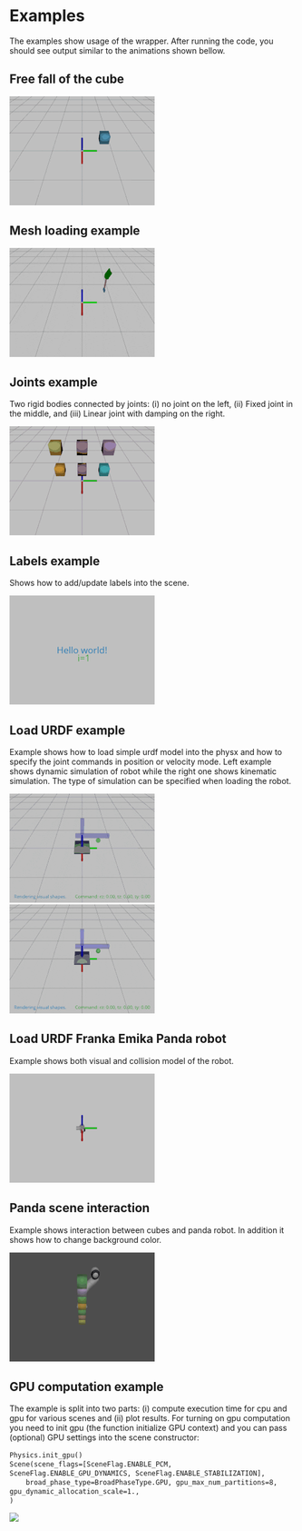 # Examples
The examples show usage of the wrapper. After running the code, you should see output similar to the animations shown bellow.

## Free fall of the cube
![](videos/anim_01_free_fall.gif)

## Mesh loading example
![](videos/anim_02_spade.gif)

## Joints example
Two rigid bodies connected by joints: 
(i) no joint on the left,
(ii) Fixed joint in the middle,
and (iii) Linear joint with damping on the right.

![](videos/anim_03_joints.gif)

## Labels example
Shows how to add/update labels into the scene.

![](videos/anim_04_labels.gif)


## Load URDF example
Example shows how to load simple urdf model into the physx and how to specify the joint commands in position or velocity mode.
Left example shows dynamic simulation of robot while the right one shows kinematic simulation.
The type of simulation can be specified when loading the robot.

![](videos/anim_05_load_urdf.gif)
![](videos/anim_05_load_urdf_kinematic.gif)

## Load URDF Franka Emika Panda robot
Example shows both visual and collision model of the robot.

![](videos/anim_05a_load_panda.gif)

## Panda scene interaction
Example shows interaction between cubes and panda robot. In addition it shows how to change background color.

![](videos/anim_05b_panda_cubes.gif)

## GPU computation example
The example is split into two parts: (i) compute execution time for cpu and gpu for various scenes and (ii) plot results.
For turning on gpu computation you need to init gpu (the function initialize GPU context) and you can pass (optional) GPU settings into the scene constructor:
```
Physics.init_gpu()
Scene(scene_flags=[SceneFlag.ENABLE_PCM, SceneFlag.ENABLE_GPU_DYNAMICS, SceneFlag.ENABLE_STABILIZATION],
    broad_phase_type=BroadPhaseType.GPU, gpu_max_num_partitions=8, gpu_dynamic_allocation_scale=1.,
)
```
![](06_gpu_performance.png)
